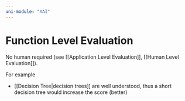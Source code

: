 ```yaml
---
uni-module: "XAI"
---
```


# Function Level Evaluation

No human required (see [[Application Level Evaluation]], [[Human Level Evaluation]]).

For example

- [[Decision Tree|decision trees]] are well understood, thus a short decision tree would increase the score (better)
